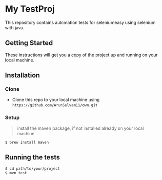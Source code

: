 # My TestProj
This repository contains automation tests for seleniumeasy using selenium with java.

## Getting Started

These instructions will get you a copy of the project up and running on your local machine.

## Installation

### Clone

- Clone this repo to your local machine using `https://github.com/ArunSelvam11/owm.git`

### Setup

> install the maven package, if not installed already on your local machine

```shell
$ brew install maven
```

## Running the tests

```
$ cd path/to/your/project
$ mvn test
```

